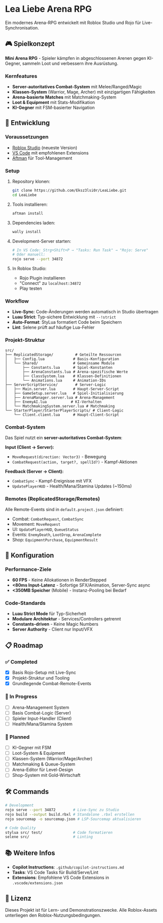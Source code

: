 # Lea Liebe Arena RPG

Ein modernes Arena-RPG entwickelt mit Roblox Studio und Rojo für Live-Synchronisation.

## 🎮 Spielkonzept

**Mini Arena RPG** - Spieler kämpfen in abgeschlossenen Arenen gegen KI-Gegner, sammeln Loot und verbessern ihre Ausrüstung.

### Kernfeatures
- **Server-autoritatives Combat-System** mit Melee/Ranged/Magic
- **Klassen-System** (Warrior, Mage, Archer) mit einzigartigen Fähigkeiten  
- **Arena-basierte Matches** mit Matchmaking-System
- **Loot & Equipment** mit Stats-Modifikation
- **KI-Gegner** mit FSM-basierter Navigation

## 🚀 Entwicklung

### Voraussetzungen
- [Roblox Studio](https://www.roblox.com/create) (neueste Version)
- [VS Code](https://code.visualstudio.com/) mit empfohlenen Extensions
- [Aftman](https://github.com/LPGhatguy/aftman) für Tool-Management

### Setup
1. Repository klonen:
   ```bash
   git clone https://github.com/Eksz3lsi0r/LeaLiebe.git
   cd LeaLiebe
   ```

2. Tools installieren:
   ```bash
   aftman install
   ```

3. Dependencies laden:
   ```bash
   wally install
   ```

4. Development-Server starten:
   ```bash
   # In VS Code: Strg+Shift+P → "Tasks: Run Task" → "Rojo: Serve"
   # Oder manuell:
   rojo serve --port 34872
   ```

5. In Roblox Studio:
   - Rojo Plugin installieren
   - "Connect" zu `localhost:34872`
   - Play testen

### Workflow
- **Live-Sync**: Code-Änderungen werden automatisch in Studio übertragen
- **Luau Strict**: Typ-sichere Entwicklung mit `--!strict`
- **Auto-Format**: StyLua formatiert Code beim Speichern
- **Lint**: Selene prüft auf häufige Lua-Fehler

### Projekt-Struktur
```
src/
├── ReplicatedStorage/          # Geteilte Ressourcen
│   ├── Config.lua             # Basis-Konfiguration
│   └── Shared/                # Gemeinsame Module
│       ├── Constants.lua      # Spiel-Konstanten
│       ├── ArenaConstants.lua # Arena-spezifische Werte
│       ├── ClassSystem.lua    # Klassen-Definitionen
│       └── Animations.lua     # Animation-IDs
├── ServerScriptService/        # Server-Logic
│   ├── Main.server.lua        # Haupt-Server-Script
│   ├── GameSetup.server.lua   # Spiel-Initialisierung
│   ├── ArenaManager.server.lua # Arena-Management
│   ├── EnemyAI.lua           # KI-Verhalten
│   └── MatchmakingSystem.server.lua # Matchmaking
└── StarterPlayer/StarterPlayerScripts/ # Client-Logic
    └── Client.client.lua      # Haupt-Client-Script
```

### Combat-System
Das Spiel nutzt ein **server-autoritatives Combat-System**:

**Input (Client → Server):**
- `MoveRequest(direction: Vector3)` - Bewegung
- `CombatRequest(action, target?, spellId?)` - Kampf-Aktionen

**Feedback (Server → Client):**
- `CombatSync` - Kampf-Ereignisse mit VFX
- `UpdatePlayerHUD` - Health/Mana/Stamina Updates (~150ms)

### Remotes (ReplicatedStorage/Remotes)
Alle Remote-Events sind in `default.project.json` definiert:
- Combat: `CombatRequest`, `CombatSync`
- Movement: `MoveRequest`
- UI: `UpdatePlayerHUD`, `QueueStatus`
- Events: `EnemyDeath`, `LootDrop`, `ArenaComplete`
- Shop: `EquipmentPurchase`, `EquipmentResult`

## 🔧 Konfiguration

### Performance-Ziele
- **60 FPS** - Keine Allokationen in RenderStepped
- **<80ms Input-Latenz** - Sofortige SFX/Animation, Server-Sync async
- **<350MB Speicher** (Mobile) - Instanz-Pooling bei Bedarf

### Code-Standards
- **Luau Strict Mode** für Typ-Sicherheit
- **Modulare Architektur** - Services/Controllers getrennt
- **Constants-driven** - Keine Magic Numbers
- **Server Authority** - Client nur Input/VFX

## 📋 Roadmap

### ✅ Completed
- [x] Basis Rojo-Setup mit Live-Sync
- [x] Projekt-Struktur und Tooling
- [x] Grundlegende Combat-Remote-Events

### 🚧 In Progress  
- [ ] Arena-Management System
- [ ] Basis Combat-Logic (Server)
- [ ] Spieler Input-Handler (Client)
- [ ] Health/Mana/Stamina System

### 📅 Planned
- [ ] KI-Gegner mit FSM
- [ ] Loot-System & Equipment
- [ ] Klassen-System (Warrior/Mage/Archer)
- [ ] Matchmaking & Queue-System
- [ ] Arena-Editor für Level-Design
- [ ] Shop-System mit Gold-Wirtschaft

## 🛠 Commands

```bash
# Development
rojo serve --port 34872        # Live-Sync zu Studio
rojo build --output build.rbxl # Standalone .rbxl erstellen  
rojo sourcemap -o sourcemap.json # LSP-Sourcemap aktualisieren

# Code Quality
stylua src/ test/              # Code formatieren
selene src/                    # Linting
```

## 📚 Weitere Infos

- **Copilot Instructions**: `.github/copilot-instructions.md`
- **Tasks**: VS Code Tasks für Build/Serve/Lint
- **Extensions**: Empfohlene VS Code Extensions in `.vscode/extensions.json`

## 📄 Lizenz

Dieses Projekt ist für Lern- und Demonstrationszwecke. Alle Roblox-Assets unterliegen den Roblox-Nutzungsbedingungen.